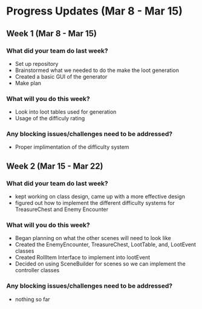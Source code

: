 # Progress Updates (Mar 8 - Mar 15)

## Week 1 (Mar 8 - Mar 15)

### What did your team do last week?
* Set up repository
* Brainstormed what we needed to do the make the loot generation
* Created a basic GUI of the generator
* Make plan

### What will you do this week?
* Look into loot tables used for generation
* Usage of the difficuly rating 

### Any blocking issues/challenges need to be addressed?
* Proper implimentation of the difficulty system
 


## Week 2 (Mar 15 - Mar 22)

### What did your team do last week?
* kept working on class design, came up with a more effective design
* figured out how to implement the different difficulty systems for TreasureChest and Enemy Encounter


### What will you do this week?
* Began planning on what the other scenes will need to look like
* Created the EnemyEncounter, TreasureChest, LootTable, and, LootEvent classes
* Created RollItem Interface to implement into lootEvent
* Decided on using SceneBuilder for scenes so we can implement the controller classes

### Any blocking issues/challenges need to be addressed?
* nothing so far
